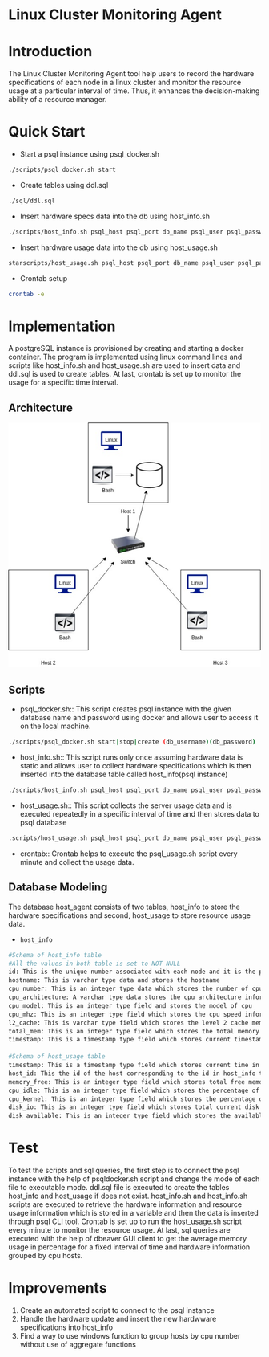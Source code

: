 # Linux Cluster Monitoring Agent
# Introduction
The Linux Cluster Monitoring Agent tool help users to record the hardware specifications of each node in a linux cluster and monitor the resource usage at a particular interval of time. Thus, it enhances the decision-making ability of a resource manager.    
# Quick Start 
- Start a psql instance using psql_docker.sh
````bash
./scripts/psql_docker.sh start
````
- Create tables using ddl.sql
````bash
./sql/ddl.sql 
````
- Insert hardware specs data into the db using host_info.sh
````bash
./scripts/host_info.sh psql_host psql_port db_name psql_user psql_password
````
- Insert hardware usage data into the db using host_usage.sh
````bash
starscripts/host_usage.sh psql_host psql_port db_name psql_user psql_passwordt
````
- Crontab setup
````bash
crontab -e
````

# Implementation
A postgreSQL instance is provisioned by creating and starting a docker container. The program is implemented using linux command lines and scripts like host_info.sh and host_usage.sh are used to insert data and ddl.sql is used to create tables. At last, crontab is set up to monitor the usage for a specific time interval.
## Architecture
![ClusterDiagram](./assets/ClusterDiagram.jpg)
## Scripts
- psql_docker.sh:: 
This script creates psql instance with the given database name and password using docker and allows user to access it on the local machine.  
````bash
./scripts/psql_docker.sh start|stop|create (db_username)(db_password)
````  
- host_info.sh::
This script runs only once assuming hardware data is static and allows user to collect hardware specifications which is then inserted into the database table called host_info(psql instance)
````bash
./scripts/host_info.sh psql_host psql_port db_name psql_user psql_password
````  
- host_usage.sh::
This script collects the server usage data and is executed repeatedly in a specific interval of time and then stores data to psql database    
````bash
.scripts/host_usage.sh psql_host psql_port db_name psql_user psql_password
````
- crontab::
Crontab helps to execute the psql_usage.sh script every minute and collect the usage data. 
## Database Modeling 
The database host_agent consists of two tables, host_info to store the hardware specifications and second, host_usage to store resource usage data.
- `host_info`
````bash
#Schema of host_info table
#All the values in both table is set to NOT NULL 
id: This is the unique number associated with each node and it is the primary key which is auto incremented by PostgreSQL
hostname: This is varchar type data and stores the hostname 
cpu_number: This is an integer type data which stores the number of cpu of the host
cpu_architecture: A varchar type data stores the cpu architecture information
cpu_model: This is an integer type field and stores the model of cpu
cpu_mhz: This is an integer type field which stores the cpu speed information 
l2_cache: This is varchar type field which stores the level 2 cache memory of cpu in KB
total_mem: This is an integer type field which stores the total memory available for cpu in KB  
timestamp: This is a timestamp type field which stores current timestamp in UTC time zone 

#Schema of host_usage table
timestamp: This is a timestamp type field which stores current time in UTC time zone
host_id: This the id of the host corresponding to the id in host_info table. It is the foreign key.
memory_free: This is an integer type field which stores total free memory of the disk in MB
cpu_idle: This is an integer type field which stores the percentage of cpu idle
cpu_kernel: This is an integer type field which stores the percentage of CPU time spent on kernel processes. 
disk_io: This is an integer type field which stores total current disk reads or writes.
disk_available: This is an integer type field which stores the available disk blocks in MB
``````

# Test 
To test the scripts and sql queries, the first step is to connect the psql instance with the help of psqldocker.sh script and change the mode of each file to executable mode. ddl.sql file is executed to create the tables host_info and host_usage if does not exist. host_info.sh and host_info.sh scripts are executed to retrieve the hardware information and resource usage information which is stored in a variable and then the data is inserted through psql CLI tool. Crontab is set up to run the host_usage.sh script every minute to monitor the resource usage. 
At last, sql queries are executed with the help of dbeaver GUI client to get the average memory usage in percentage for a fixed interval of time and hardware information grouped by cpu hosts.   

# Improvements
1. Create an automated script to connect to the psql instance 
2. Handle the hardware update and insert the new hardwware specifications into host_info 
3. Find a way to use windows function to group hosts by cpu number without use of aggregate functions

